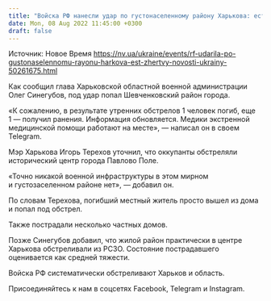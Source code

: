```yaml
---
title: "Войска РФ нанесли удар по густонаселенному району Харькова: есть жертвы"
date: Mon, 08 Aug 2022 11:45:00 +0300
draft: false
---
```

Источник: Новое Время https://nv.ua/ukraine/events/rf-udarila-po-gustonaselennomu-rayonu-harkova-est-zhertvy-novosti-ukrainy-50261675.html


 Как сообщил глава Харьковской областной военной администрации Олег Синегубов, под удар попал Шевченковский район города.

«К сожалению, в результате утренних обстрелов 1 человек погиб, еще 1 — получил ранения. Информация обновляется. Медики экстренной медицинской помощи работают на месте», — написал он в своем Telegram.

Мэр Харькова Игорь Терехов уточнил, что оккупанты обстреляли исторический центр города Павлово Поле.

«Точно никакой военной инфраструктуры в этом мирном и густозаселенном районе нет», — добавил он.

По словам Терехова, погибший местный житель просто вышел из дома и попал под обстрел.

Также пострадали несколько частных домов.

Позже Синегубов добавил, что жилой район практически в центре Харькова обстреливали из РСЗО. Состояние пострадавшего оценивается как средней тяжести.

Войска РФ систематически обстреливают Харьков и область.

Присоединяйтесь к нам в соцсетях Facebook, Telegram и Instagram.

